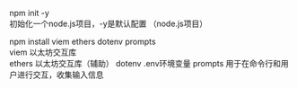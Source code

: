 npm init -y     
初始化一个node.js项目，-y是默认配置 （node.js项目）

npm install viem ethers dotenv prompts  
viem 以太坊交互库   
ethers 以太坊交互库（辅助）
dotenv .env环境变量
prompts  用于在命令行和用户进行交互，收集输入信息
